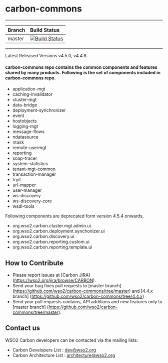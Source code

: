 # carbon-commons

---

|  Branch | Build Status |
| :------------ |:-------------
| master      | [![Build Status](https://wso2.org/jenkins/job/carbon-commons/badge/icon)](https://wso2.org/jenkins/job/carbon-commons) |


---

Latest Released Versions v4.5.0, v4.4.8.

#### carbon-commons repo contains the common components and features shared by many products. Following is the set of components included in carbon-commons repo.

* application-mgt      
* caching-invalidator
* cluster-mgt  
* data-bridge  
* deployment-synchronizer  
* event
* hostobjects  
* logging-mgt
* message-flows  
* ndatasource
* ntask      
* remote-usermgt     
* reporting    
* soap-tracer
* system-statistics  
* tenant-mgt-common
* transaction-manager  
* tryit
* url-mapper  
* user-manager  
* ws-discovery
* ws-discovery-core       
* wsdl-tools

Following components are deprecated form version 4.5.4 onwards,
* org.wso2.carbon.cluster.mgt.admin.ui
* org.wso2.carbon.deployment.synchonizer.ui
* org.wso2.carbon.discovery.ui
* org.wso2.carbon.reporting.custom.ui
* org.wso2.carbon.reporting.template.ui
    
## How to Contribute
* Please report issues at [Carbon JIRA] (https://wso2.org/jira/browse/CARBON).
* Send your bug fixes pull requests to [master branch] (https://github.com/wso2/carbon-commons/tree/master) and [4.4.x branch]
(https://github.com/wso2/carbon-commons/tree/4.4.x)
* Send your pull requests contains, API additions and new features only to [master branch] (https://github.com/wso2/carbon-commons/tree/master).

## Contact us
WSO2 Carbon developers can be contacted via the mailing lists:

* Carbon Developers List : dev@wso2.org
* Carbon Architecture List : architecture@wso2.org
